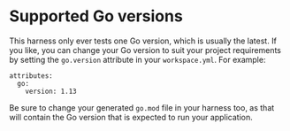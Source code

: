 # Supported Go versions

This harness only ever tests one Go version, which is usually the latest. If you like, you can change your Go version to suit your project requirements by setting the `go.version` attribute in your `workspace.yml`. For example:

    attributes:
      go:
        version: 1.13

Be sure to change your generated `go.mod` file in your harness too, as that will contain the Go version that is expected to run your application.
